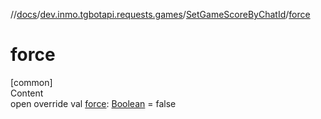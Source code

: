 //[docs](../../../index.md)/[dev.inmo.tgbotapi.requests.games](../index.md)/[SetGameScoreByChatId](index.md)/[force](force.md)



# force  
[common]  
Content  
open override val [force](force.md): [Boolean](https://kotlinlang.org/api/latest/jvm/stdlib/kotlin/-boolean/index.html) = false  



